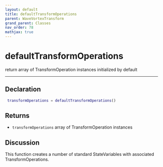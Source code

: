 ```yaml
---
layout: default
title: defaultTransformOperations
parent: WaveVortexTransform
grand_parent: Classes
nav_order: 78
mathjax: true
---
```


#  defaultTransformOperations

return array of TransformOperation instances initialized by default


---

## Declaration
```matlab
 transformOperations = defaultTransformOperations()
```
## Returns
+ `transformOperations`  array of TransformOperation instances

## Discussion

  This function creates a number of standard StateVariables with associated
  TransformOperations.
 
      
